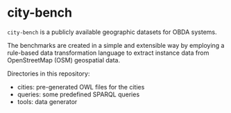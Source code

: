 city-bench
==========

`city-bench` is a publicly available geographic datasets for OBDA systems.

The benchmarks are created in a simple and extensible way by
employing a rule-based data transformation language to extract
instance data from OpenStreetMap (OSM) geospatial data.

Directories in this repository:

* cities: pre-generated OWL files for the cities
* queries: some predefined SPARQL queries
* tools: data generator
